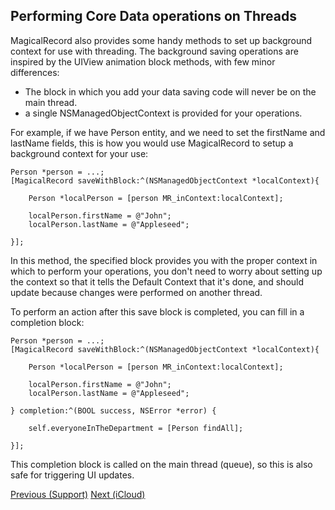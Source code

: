 

## Performing Core Data operations on Threads

MagicalRecord also provides some handy methods to set up background context for use with threading. The background saving operations are inspired by the UIView animation block methods, with few minor differences:

* The block in which you add your data saving code will never be on the main thread.
* a single NSManagedObjectContext is provided for your operations. 

For example, if we have Person entity, and we need to set the firstName and lastName fields, this is how you would use MagicalRecord to setup a background context for your use:

	Person *person = ...;
	[MagicalRecord saveWithBlock:^(NSManagedObjectContext *localContext){
	
		Person *localPerson = [person MR_inContext:localContext];

		localPerson.firstName = @"John";
		localPerson.lastName = @"Appleseed";
		
	}];
	
In this method, the specified block provides you with the proper context in which to perform your operations, you don't need to worry about setting up the context so that it tells the Default Context that it's done, and should update because changes were performed on another thread.

To perform an action after this save block is completed, you can fill in a completion block:

	Person *person = ...;
	[MagicalRecord saveWithBlock:^(NSManagedObjectContext *localContext){
	
		Person *localPerson = [person MR_inContext:localContext];

		localPerson.firstName = @"John";
		localPerson.lastName = @"Appleseed";
		
	} completion:^(BOOL success, NSError *error) {
	
		self.everyoneInTheDepartment = [Person findAll];
		
	}];
	
This completion block is called on the main thread (queue), so this is also safe for triggering UI updates.

[Previous (Support)](Support.md)
[Next (iCloud)](iCloud.md)
